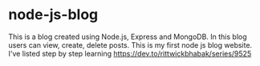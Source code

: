 # node-js-blog
This is a blog created using Node.js, Express and MongoDB. In this blog users can view, create, delete posts. This is my first node js blog website.
I've listed step by step learning https://dev.to/rittwickbhabak/series/9525
